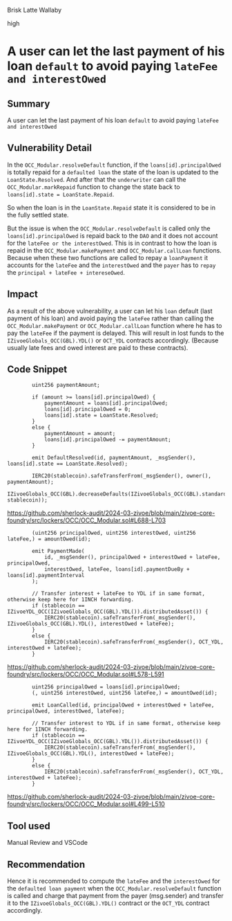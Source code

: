 Brisk Latte Wallaby

high

# A user can let the last payment of his loan `default` to avoid paying `lateFee and interestOwed`

## Summary

A user can let the last payment of his loan `default` to avoid paying `lateFee and interestOwed`

## Vulnerability Detail

In the `OCC_Modular.resolveDefault` function, if the `loans[id].principalOwed` is totally repaid for a `defaulted loan` the state of the loan is updated to the `LoanState.Resolved`. And after that the `underwriter` can call the  `OCC_Modular.markRepaid` function to change the state back to `loans[id].state = LoanState.Repaid`.

So when the loan is in the `LoanState.Repaid` state it is considered to be in the fully settled state.

But the issue is when the `OCC_Modular.resolveDefault` is called only the `loans[id].principalOwed` is repaid back to the `DAO` and it does not account for the `lateFee or the interestOwed`. This is in contrast to how the loan is repaid in the `OCC_Modular.makePayment` and `OCC_Modular.callLoan` functions. Because when these two functions are called to repay a `loanPayment` it accounts for the `lateFee` and the `interestOwed` and the `payer` has to `repay` the `principal + lateFee + intereseOwed`.

## Impact

As a result of the above vulnerability, a user can let his `loan` default (last payment of his loan) and  avoid paying the `lateFee` rather than calling the `OCC_Modular.makePayment` or `OCC_Modular.callLoan` function where he has to pay the `lateFee` if the payment is delayed. This will result in lost funds to the `IZivoeGlobals_OCC(GBL).YDL()` or `OCT_YDL` contracts accordingly. (Because usually late fees and owed interest are paid to these contracts).

## Code Snippet

```solidity
        uint256 paymentAmount;

        if (amount >= loans[id].principalOwed) {
            paymentAmount = loans[id].principalOwed;
            loans[id].principalOwed = 0;
            loans[id].state = LoanState.Resolved;
        }
        else {
            paymentAmount = amount;
            loans[id].principalOwed -= paymentAmount;
        }

        emit DefaultResolved(id, paymentAmount, _msgSender(), loans[id].state == LoanState.Resolved);

        IERC20(stablecoin).safeTransferFrom(_msgSender(), owner(), paymentAmount);
        IZivoeGlobals_OCC(GBL).decreaseDefaults(IZivoeGlobals_OCC(GBL).standardize(paymentAmount, stablecoin));
```

https://github.com/sherlock-audit/2024-03-zivoe/blob/main/zivoe-core-foundry/src/lockers/OCC/OCC_Modular.sol#L688-L703

```solidity
        (uint256 principalOwed, uint256 interestOwed, uint256 lateFee,) = amountOwed(id);

        emit PaymentMade(
            id, _msgSender(), principalOwed + interestOwed + lateFee, principalOwed,
            interestOwed, lateFee, loans[id].paymentDueBy + loans[id].paymentInterval
        );

        // Transfer interest + lateFee to YDL if in same format, otherwise keep here for 1INCH forwarding.
        if (stablecoin == IZivoeYDL_OCC(IZivoeGlobals_OCC(GBL).YDL()).distributedAsset()) {
            IERC20(stablecoin).safeTransferFrom(_msgSender(), IZivoeGlobals_OCC(GBL).YDL(), interestOwed + lateFee);
        }
        else {
            IERC20(stablecoin).safeTransferFrom(_msgSender(), OCT_YDL, interestOwed + lateFee);
        }
```

https://github.com/sherlock-audit/2024-03-zivoe/blob/main/zivoe-core-foundry/src/lockers/OCC/OCC_Modular.sol#L578-L591

```solidity
        uint256 principalOwed = loans[id].principalOwed;
        (, uint256 interestOwed, uint256 lateFee,) = amountOwed(id);

        emit LoanCalled(id, principalOwed + interestOwed + lateFee, principalOwed, interestOwed, lateFee);

        // Transfer interest to YDL if in same format, otherwise keep here for 1INCH forwarding.
        if (stablecoin == IZivoeYDL_OCC(IZivoeGlobals_OCC(GBL).YDL()).distributedAsset()) {
            IERC20(stablecoin).safeTransferFrom(_msgSender(), IZivoeGlobals_OCC(GBL).YDL(), interestOwed + lateFee);
        }
        else {
            IERC20(stablecoin).safeTransferFrom(_msgSender(), OCT_YDL, interestOwed + lateFee);
        }
```

https://github.com/sherlock-audit/2024-03-zivoe/blob/main/zivoe-core-foundry/src/lockers/OCC/OCC_Modular.sol#L499-L510

## Tool used
Manual Review and VSCode

## Recommendation

Hence it is recommended to compute the `lateFee` and the `interestOwed` for the `defaulted loan payment` when the `OCC_Modular.resolveDefault` function is called and charge that payment from the payer (msg.sender) and transfer it to the `IZivoeGlobals_OCC(GBL).YDL()` contract or the `OCT_YDL` contract accordingly.
